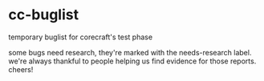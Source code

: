 cc-buglist
==========

temporary buglist for corecraft's test phase

some bugs need research, they're marked with the needs-research label.
we're always thankful to people helping us find evidence for those
reports. cheers!
